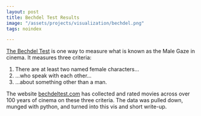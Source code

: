 ```yaml
---
layout: post
title: Bechdel Test Results
image: "/assets/projects/visualization/bechdel.png"
tags: noindex

---
```


[The Bechdel Test](http://vis.mjs-svc.com/bechdel/) is one way to measure what is known as the Male Gaze in cinema. It measures three criteria:

1. There are at least two named female characters...
2. ...who speak with each other...
3. ...about something other than a man.

The website [bechdeltest.com](http://bechdeltest.com) has collected and rated movies across over 100 years of cinema on these three criteria. The data was pulled down, munged with python, and turned into this vis and short write-up.
